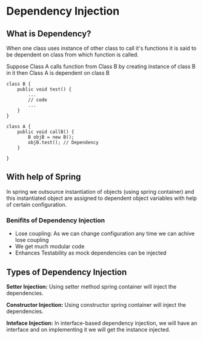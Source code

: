 # Dependency Injection

## What is Dependency?

When one class uses instance of other class to call it's functions it is said to be dependent on class from which function is called.

Suppose Class A calls function from Class B by creating instance of class B in it then Class A is dependent on class B

```
class B {
    public void test() {
        ...
        // code
        ...
    }
}

class A {
    public void callB() {
        B objB = new B();
        objB.test(); // Dependency
    }

}
```

## With help of Spring 

In spring we outsource instantiation of objects (using spring container) and this instantiated object are assigned to dependent object variables with help of certain configuration. 

### Benifits of Dependency Injection
- Lose coupling: As we can change configuration any time we can achive lose coupling
- We get much modular code
- Enhances Testability as mock dependencies can be injected

## Types of Dependency Injection

**Setter Injection:** Using setter method spring container will inject the dependencies.

**Constructor Injection:** Using constructor spring container will inject the dependencies.

**Inteface Injection:** In interface-based dependency injection, we will have an interface and on implementing it we will get the instance injected.